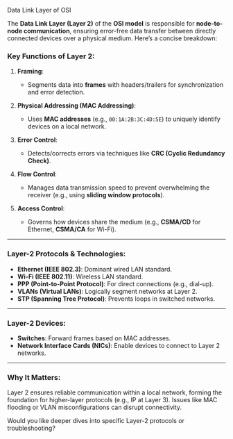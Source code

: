 Data Link Layer of OSI


The **Data Link Layer (Layer 2)** of the **OSI model** is responsible for **node-to-node communication**, ensuring error-free data transfer between directly connected devices over a physical medium. Here’s a concise breakdown:

### **Key Functions of Layer 2:**
1. **Framing**:  
   - Segments data into **frames** with headers/trailers for synchronization and error detection.

2. **Physical Addressing (MAC Addressing)**:  
   - Uses **MAC addresses** (e.g., `00:1A:2B:3C:4D:5E`) to uniquely identify devices on a local network.

3. **Error Control**:  
   - Detects/corrects errors via techniques like **CRC (Cyclic Redundancy Check)**.

4. **Flow Control**:  
   - Manages data transmission speed to prevent overwhelming the receiver (e.g., using **sliding window protocols**).

5. **Access Control**:  
   - Governs how devices share the medium (e.g., **CSMA/CD** for Ethernet, **CSMA/CA** for Wi-Fi).

---

### **Layer-2 Protocols & Technologies:**
- **Ethernet (IEEE 802.3)**: Dominant wired LAN standard.
- **Wi-Fi (IEEE 802.11)**: Wireless LAN standard.
- **PPP (Point-to-Point Protocol)**: For direct connections (e.g., dial-up).
- **VLANs (Virtual LANs)**: Logically segment networks at Layer 2.
- **STP (Spanning Tree Protocol)**: Prevents loops in switched networks.

---

### **Layer-2 Devices:**
- **Switches**: Forward frames based on MAC addresses.
- **Network Interface Cards (NICs)**: Enable devices to connect to Layer 2 networks.

---

### Why It Matters:
Layer 2 ensures reliable communication within a local network, forming the foundation for higher-layer protocols (e.g., IP at Layer 3). Issues like MAC flooding or VLAN misconfigurations can disrupt connectivity.

Would you like deeper dives into specific Layer-2 protocols or troubleshooting?